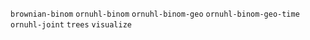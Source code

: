 `brownian-binom`
`ornuhl-binom`
`ornuhl-binom-geo`
`ornuhl-binom-geo-time`
`ornuhl-joint`
`trees`
`visualize`
